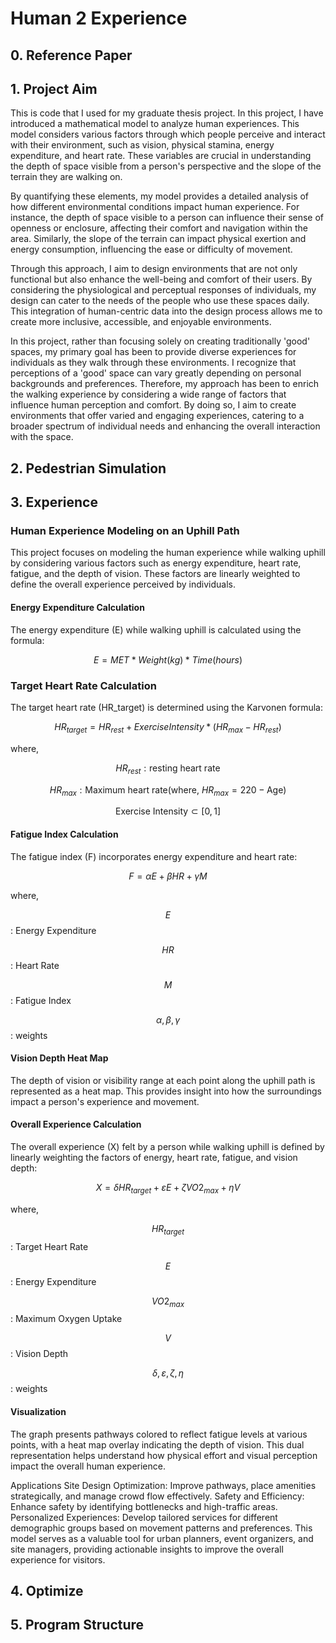 # Human 2 Experience

## 0. Reference Paper

## 1. Project Aim
This is code that I used for my graduate thesis project. In this project, I have introduced a mathematical model to analyze human experiences. This model considers various factors through which people perceive and interact with their environment, such as vision, physical stamina, energy expenditure, and heart rate. These variables are crucial in understanding the depth of space visible from a person's perspective and the slope of the terrain they are walking on.

By quantifying these elements, my model provides a detailed analysis of how different environmental conditions impact human experience. For instance, the depth of space visible to a person can influence their sense of openness or enclosure, affecting their comfort and navigation within the area. Similarly, the slope of the terrain can impact physical exertion and energy consumption, influencing the ease or difficulty of movement.

Through this approach, I aim to design environments that are not only functional but also enhance the well-being and comfort of their users. By considering the physiological and perceptual responses of individuals, my design can cater to the needs of the people who use these spaces daily. This integration of human-centric data into the design process allows me to create more inclusive, accessible, and enjoyable environments.

In this project, rather than focusing solely on creating traditionally 'good' spaces, my primary goal has been to provide diverse experiences for individuals as they walk through these environments. I recognize that perceptions of a 'good' space can vary greatly depending on personal backgrounds and preferences. Therefore, my approach has been to enrich the walking experience by considering a wide range of factors that influence human perception and comfort. By doing so, I aim to create environments that offer varied and engaging experiences, catering to a broader spectrum of individual needs and enhancing the overall interaction with the space.

## 2. Pedestrian Simulation

## 3. Experience
### Human Experience Modeling on an Uphill Path
This project focuses on modeling the human experience while walking uphill by considering various factors such as energy expenditure, heart rate, fatigue, and the depth of vision. These factors are linearly weighted to define the overall experience perceived by individuals.

#### Energy Expenditure Calculation
The energy expenditure (E) while walking uphill is calculated using the formula:

$$E = MET * Weight (kg) * Time (hours)$$

### Target Heart Rate Calculation
The target heart rate (HR_target) is determined using the Karvonen formula:

$$HR_{target} = HR_{rest}+ Exercise Intensity * (HR_{max} - HR_{rest})$$

where,
<div align="left">

$$HR_{rest} : \text{resting heart rate}$$

$$HR_{max} : \text{Maximum heart rate} (\text{where, } HR_{max} = 220 - \text{Age})$$

$$\text{Exercise Intensity} \subset [0,1]$$
</div>

#### Fatigue Index Calculation
The fatigue index (F) incorporates energy expenditure and heart rate:

$$F = αE + βHR + γM$$

where,
<div align="left">
  
$$E$$ : Energy Expenditure

$$HR$$ : Heart Rate

$$M$$ : Fatigue Index

$$α, β, γ$$ : weights
</div>


#### Vision Depth Heat Map
The depth of vision or visibility range at each point along the uphill path is represented as a heat map. This provides insight into how the surroundings impact a person's experience and movement.

#### Overall Experience Calculation
The overall experience (X) felt by a person while walking uphill is defined by linearly weighting the factors of energy, heart rate, fatigue, and vision depth:

$$X = δ HR_{target} + ε E + ζ VO2_{max} + η V$$

where,
<div align="left">
  
$$HR_{target}$$ : Target Heart Rate

$$E$$ : Energy Expenditure

$$VO2_{max}$$ : Maximum Oxygen Uptake

$$V$$ : Vision Depth

$$δ, ε, ζ, η$$ : weights
</div>

#### Visualization
The graph presents pathways colored to reflect fatigue levels at various points, with a heat map overlay indicating the depth of vision. This dual representation helps understand how physical effort and visual perception impact the overall human experience.

Applications
Site Design Optimization: Improve pathways, place amenities strategically, and manage crowd flow effectively.
Safety and Efficiency: Enhance safety by identifying bottlenecks and high-traffic areas.
Personalized Experiences: Develop tailored services for different demographic groups based on movement patterns and preferences.
This model serves as a valuable tool for urban planners, event organizers, and site managers, providing actionable insights to improve the overall experience for visitors.
## 4. Optimize

## 5. Program Structure
